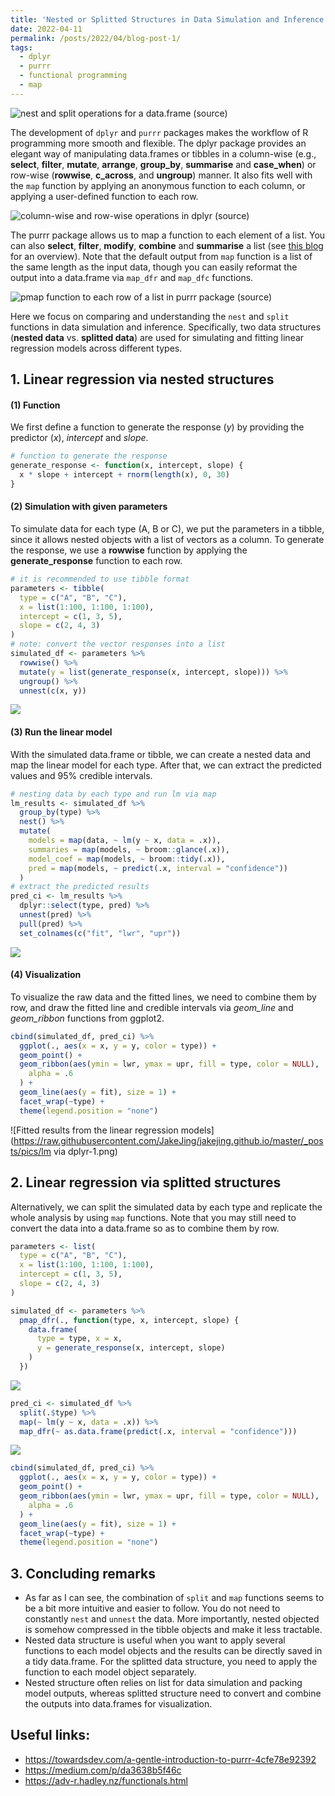 ```yaml
---
title: 'Nested or Splitted Structures in Data Simulation and Inference'
date: 2022-04-11
permalink: /posts/2022/04/blog-post-1/
tags:
  - dplyr
  - purrr
  - functional programming
  - map
---
```


![nest and split operations for a data.frame ([source](https://www.rstudio.com/resources/webinars/how-to-work-with-list-columns/))](https://raw.githubusercontent.com/JakeJing/jakejing.github.io/master/_posts/pics/nest_split.png)

The development of `dplyr` and `purrr` packages makes the workflow of R programming more smooth and flexible. The dplyr package provides an elegant way of manipulating data.frames or tibbles in a column-wise (e.g., **select**, **filter**, **mutate**, **arrange**, **group_by**, **summarise** and **case_when**) or row-wise (**rowwise**, **c_across**, and **ungroup**) manner. It also fits well with the `map` function by applying an anonymous function to each column, or applying a user-defined function to each row.

![column-wise and row-wise operations in dplyr ([source](https://dplyr-wisely.netlify.app/#1))](https://raw.githubusercontent.com/JakeJing/jakejing.github.io/master/_posts/pics/column-wise.png)

The purrr package allows us to map a function to each element of a list. You can also **select**, **filter**, **modify**, **combine** and **summarise** a list (see [this blog](https://towardsdev.com/a-gentle-introduction-to-purrr-4cfe78e92392) for an overview). Note that the default output from `map` function is a list of the same length as the input data, though you can easily reformat the output into a data.frame via `map_dfr` and `map_dfc` functions.

![pmap function to each row of a list in purrr package ([source](https://data-se.netlify.app/2019/09/28/looping-over-function-arguments-using-purrr/))](https://raw.githubusercontent.com/JakeJing/jakejing.github.io/master/_posts/pics/pmap.jpeg)

Here we focus on comparing and understanding the `nest` and `split `functions in data simulation and inference. Specifically, two data structures (**nested data** vs. **splitted data**) are used for simulating and fitting linear regression models across different types.

## 1. Linear regression via nested structures

#### (1) Function

We first define a function to generate the response (*y*) by providing the predictor (*x*), *intercept* and *slope*.

```R
# function to generate the response
generate_response <- function(x, intercept, slope) {
  x * slope + intercept + rnorm(length(x), 0, 30)
}
```

#### (2) Simulation with given parameters

To simulate data for each type (A, B or C), we put the parameters in a tibble, since it allows nested objects with a list of vectors as a column. To generate the response, we use a **rowwise** function by applying the **generate_response** function to each row.

```R
# it is recommended to use tibble format
parameters <- tibble(
  type = c("A", "B", "C"),
  x = list(1:100, 1:100, 1:100),
  intercept = c(1, 3, 5),
  slope = c(2, 4, 3)
)
# note: convert the vector responses into a list
simulated_df <- parameters %>%
  rowwise() %>%
  mutate(y = list(generate_response(x, intercept, slope))) %>%
  ungroup() %>%
  unnest(c(x, y))
```

![](https://raw.githubusercontent.com/JakeJing/jakejing.github.io/master/_posts/pics/generate_response.png)

#### (3) Run the linear model

With the simulated data.frame or tibble, we can create a nested data and map the linear model for each type. After that, we can extract the predicted values and 95% credible intervals.

```R
# nesting data by each type and run lm via map
lm_results <- simulated_df %>%
  group_by(type) %>%
  nest() %>%
  mutate(
    models = map(data, ~ lm(y ~ x, data = .x)),
    summaries = map(models, ~ broom::glance(.x)),
    model_coef = map(models, ~ broom::tidy(.x)),
    pred = map(models, ~ predict(.x, interval = "confidence"))
  )
# extract the predicted results
pred_ci <- lm_results %>%
  dplyr::select(type, pred) %>%
  unnest(pred) %>%
  pull(pred) %>%
  set_colnames(c("fit", "lwr", "upr"))
```

![](https://raw.githubusercontent.com/JakeJing/jakejing.github.io/master/_posts/pics/lm_nested_df.png)

#### (4) Visualization

To visualize the raw data and the fitted lines, we need to combine them by row, and draw the fitted line and credible intervals via *geom_line* and *geom_ribbon* functions from ggplot2.

```R
cbind(simulated_df, pred_ci) %>%
  ggplot(., aes(x = x, y = y, color = type)) +
  geom_point() +
  geom_ribbon(aes(ymin = lwr, ymax = upr, fill = type, color = NULL),
    alpha = .6
  ) +
  geom_line(aes(y = fit), size = 1) +
  facet_wrap(~type) +
  theme(legend.position = "none")
```

![Fitted results from the linear regression models](https://raw.githubusercontent.com/JakeJing/jakejing.github.io/master/_posts/pics/lm via dplyr-1.png)

## 2. Linear regression via splitted structures

Alternatively, we can split the simulated data by each type and replicate the whole analysis by using `map` functions. Note that you may still need to convert the data into a data.frame so as to combine them by row.

```R
parameters <- list(
  type = c("A", "B", "C"),
  x = list(1:100, 1:100, 1:100),
  intercept = c(1, 3, 5),
  slope = c(2, 4, 3)
)
```

```R
simulated_df <- parameters %>%
  pmap_dfr(., function(type, x, intercept, slope) {
    data.frame(
      type = type, x = x,
      y = generate_response(x, intercept, slope)
    )
  })
```

![](https://raw.githubusercontent.com/JakeJing/jakejing.github.io/master/_posts/pics/splitted_pmap.png)

```R
pred_ci <- simulated_df %>%
  split(.$type) %>%
  map(~ lm(y ~ x, data = .x)) %>%
  map_dfr(~ as.data.frame(predict(.x, interval = "confidence")))
```

![](https://raw.githubusercontent.com/JakeJing/jakejing.github.io/master/_posts/pics/split_lm.png)

```R
cbind(simulated_df, pred_ci) %>%
  ggplot(., aes(x = x, y = y, color = type)) +
  geom_point() +
  geom_ribbon(aes(ymin = lwr, ymax = upr, fill = type, color = NULL),
    alpha = .6
  ) +
  geom_line(aes(y = fit), size = 1) +
  facet_wrap(~type) +
  theme(legend.position = "none")
```

## 3. Concluding remarks

- As far as I can see, the combination of `split` and `map` functions seems to be a bit more intuitive and easier to follow. You do not need to constantly `nest` and `unnest` the data. More importantly, nested objected is somehow compressed in the tibble objects and make it less tractable.
- Nested data structure is useful when you want to apply several functions to each model objects and the results can be directly saved in a tidy data.frame. For the splitted data structure, you need to apply the function to each model object separately.
- Nested structure often relies on list for data simulation and packing model outputs, whereas splitted structure need to convert and combine the outputs into data.frames for visualization.

## Useful links:

- https://towardsdev.com/a-gentle-introduction-to-purrr-4cfe78e92392
- https://medium.com/p/da3638b5f46c
- https://adv-r.hadley.nz/functionals.html